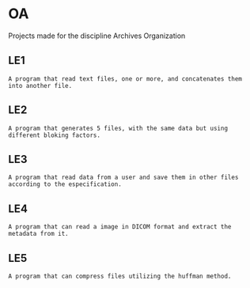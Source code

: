 # OA
Projects made for the discipline Archives Organization
## LE1
    A program that read text files, one or more, and concatenates them into another file.
## LE2
    A program that generates 5 files, with the same data but using different bloking factors.
## LE3
    A program that read data from a user and save them in other files according to the especification.
## LE4
    A program that can read a image in DICOM format and extract the metadata from it.
## LE5
    A program that can compress files utilizing the huffman method.